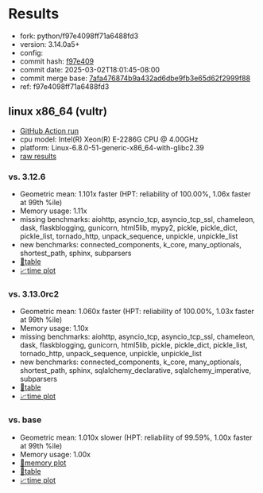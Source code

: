 # Results

- fork: python/f97e4098ff71a6488fd3
- version: 3.14.0a5+
- config: 
- commit hash: [f97e409](https://github.com/python/cpython/commit/f97e409)
- commit date: 2025-03-02T18:01:45-08:00
- commit merge base: [7afa476874b9a432ad6dbe9fb3e65d62f2999f88](https://github.com/python/cpython/commit/7afa476874b9a432ad6dbe9fb3e65d62f2999f88)
- ref: f97e4098ff71a6488fd3

## linux x86_64 (vultr)

- [GitHub Action run](https://github.com/facebookexperimental/free-threading-benchmarking/actions/runs/13624667507)
- cpu model: Intel(R) Xeon(R) E-2286G CPU @ 4.00GHz
- platform: Linux-6.8.0-51-generic-x86_64-with-glibc2.39
- [raw results](bm-20250302-vultr-x86_64-python-f97e4098ff71a6488fd3-3.14.0a5%2B-f97e409.json)

### vs. 3.12.6

- Geometric mean: 1.101x faster (HPT: reliability of 100.00%, 1.06x faster at 99th %ile)
- Memory usage: 1.11x
- missing benchmarks: aiohttp, asyncio_tcp, asyncio_tcp_ssl, chameleon, dask, flaskblogging, gunicorn, html5lib, mypy2, pickle, pickle_dict, pickle_list, tornado_http, unpack_sequence, unpickle, unpickle_list
- new benchmarks: connected_components, k_core, many_optionals, shortest_path, sphinx, subparsers
- [📄table](bm-20250302-vultr-x86_64-python-f97e4098ff71a6488fd3-3.14.0a5%2B-f97e409-vs-3.12.6.md)
- [📈time plot](bm-20250302-vultr-x86_64-python-f97e4098ff71a6488fd3-3.14.0a5%2B-f97e409-vs-3.12.6.svg)

### vs. 3.13.0rc2

- Geometric mean: 1.060x faster (HPT: reliability of 100.00%, 1.03x faster at 99th %ile)
- Memory usage: 1.10x
- missing benchmarks: aiohttp, asyncio_tcp, asyncio_tcp_ssl, chameleon, dask, flaskblogging, gunicorn, html5lib, pickle, pickle_dict, pickle_list, tornado_http, unpack_sequence, unpickle, unpickle_list
- new benchmarks: connected_components, k_core, many_optionals, shortest_path, sphinx, sqlalchemy_declarative, sqlalchemy_imperative, subparsers
- [📄table](bm-20250302-vultr-x86_64-python-f97e4098ff71a6488fd3-3.14.0a5%2B-f97e409-vs-3.13.0rc2.md)
- [📈time plot](bm-20250302-vultr-x86_64-python-f97e4098ff71a6488fd3-3.14.0a5%2B-f97e409-vs-3.13.0rc2.svg)

### vs. base

- Geometric mean: 1.010x slower (HPT: reliability of 99.59%, 1.00x faster at 99th %ile)
- Memory usage: 1.00x
- [🧠memory plot](bm-20250302-vultr-x86_64-python-f97e4098ff71a6488fd3-3.14.0a5%2B-f97e409-vs-base-mem.svg)
- [📄table](bm-20250302-vultr-x86_64-python-f97e4098ff71a6488fd3-3.14.0a5%2B-f97e409-vs-base.md)
- [📈time plot](bm-20250302-vultr-x86_64-python-f97e4098ff71a6488fd3-3.14.0a5%2B-f97e409-vs-base.svg)

